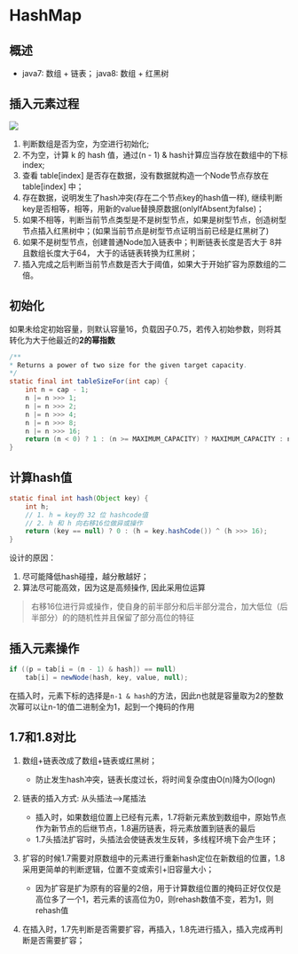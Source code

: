 # HashMap


## 概述

- java7: 数组 + 链表； java8: 数组 + 红黑树


## 插入元素过程

![](https://img-blog.csdnimg.cn/2020031712385760.png?x-oss-process=image/watermark,type_ZmFuZ3poZW5naGVpdGk,shadow_10,text_aHR0cHM6Ly9ibG9nLmNzZG4ubmV0L3poZW5nd2FuZ3p3,size_16,color_FFFFFF,t_70)

1. 判断数组是否为空，为空进行初始化;
2. 不为空，计算 k 的 hash 值，通过(n - 1) & hash计算应当存放在数组中的下标 index;
3. 查看 table[index] 是否存在数据，没有数据就构造一个Node节点存放在 table[index] 中；
4. 存在数据，说明发生了hash冲突(存在二个节点key的hash值一样), 继续判断key是否相等，相等，用新的value替换原数据(onlyIfAbsent为false)；
5. 如果不相等，判断当前节点类型是不是树型节点，如果是树型节点，创造树型节点插入红黑树中；(如果当前节点是树型节点证明当前已经是红黑树了)
6. 如果不是树型节点，创建普通Node加入链表中；判断链表长度是否大于 8并且数组长度大于64， 大于的话链表转换为红黑树；
7. 插入完成之后判断当前节点数是否大于阈值，如果大于开始扩容为原数组的二倍。


## 初始化

如果未给定初始容量，则默认容量16，负载因子0.75，若传入初始参数，则将其转化为大于他最近的**2的幂指数**

```java
/**
* Returns a power of two size for the given target capacity.
*/
static final int tableSizeFor(int cap) {
    int n = cap - 1;
    n |= n >>> 1;
    n |= n >>> 2;
    n |= n >>> 4;
    n |= n >>> 8;
    n |= n >>> 16;
    return (n < 0) ? 1 : (n >= MAXIMUM_CAPACITY) ? MAXIMUM_CAPACITY : n + 1;
}
```

## 计算hash值

``` java
static final int hash(Object key) {
    int h;
    // 1. h = key的 32 位 hashcode值
    // 2. h 和 h 向右移16位做异或操作
    return (key == null) ? 0 : (h = key.hashCode()) ^ (h >>> 16);
}
```
设计的原因：
1. 尽可能降低hash碰撞，越分散越好；
2. 算法尽可能高效，因为这是高频操作, 因此采用位运算

>右移16位进行异或操作，使自身的前半部分和后半部分混合，加大低位（后半部分）的的随机性并且保留了部分高位的特征


## 插入元素操作

```java
if ((p = tab[i = (n - 1) & hash]) == null)
    tab[i] = newNode(hash, key, value, null);
```
在插入时，元素下标的选择是`n-1 & hash`的方法，因此n也就是容量取为2的整数次幂可以让n-1的值二进制全为1，起到一个掩码的作用

## 1.7和1.8对比

1. 数组+链表改成了数组+链表或红黑树；
    - 防止发生hash冲突，链表长度过长，将时间复杂度由O(n)降为O(logn)



2. 链表的插入方式: 从头插法-->尾插法
    - 插入时，如果数组位置上已经有元素，1.7将新元素放到数组中，原始节点作为新节点的后继节点，1.8遍历链表，将元素放置到链表的最后
    - 1.7头插法扩容时，头插法会使链表发生反转，多线程环境下会产生环；
3. 扩容的时候1.7需要对原数组中的元素进行重新hash定位在新数组的位置，1.8采用更简单的判断逻辑，位置不变或索引+旧容量大小；
    - 因为扩容是扩为原有的容量的2倍，用于计算数组位置的掩码正好仅仅是高位多了一个1，若元素的该高位为0，则rehash数值不变，若为1，则rehash值
4. 在插入时，1.7先判断是否需要扩容，再插入，1.8先进行插入，插入完成再判断是否需要扩容；






